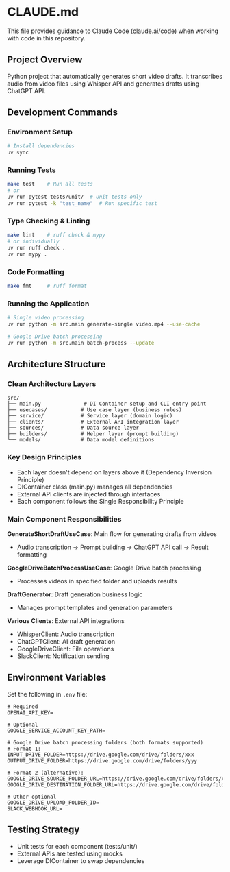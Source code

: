# CLAUDE.md

This file provides guidance to Claude Code (claude.ai/code) when working with code in this repository.

## Project Overview
Python project that automatically generates short video drafts. It transcribes audio from video files using Whisper API and generates drafts using ChatGPT API.

## Development Commands

### Environment Setup
```bash
# Install dependencies
uv sync
```

### Running Tests
```bash
make test    # Run all tests
# or
uv run pytest tests/unit/  # Unit tests only
uv run pytest -k "test_name"  # Run specific test
```

### Type Checking & Linting
```bash
make lint    # ruff check & mypy
# or individually
uv run ruff check .
uv run mypy .
```

### Code Formatting
```bash
make fmt     # ruff format
```

### Running the Application
```bash
# Single video processing
uv run python -m src.main generate-single video.mp4 --use-cache

# Google Drive batch processing
uv run python -m src.main batch-process --update
```

## Architecture Structure

### Clean Architecture Layers
```
src/
├── main.py              # DI Container setup and CLI entry point
├── usecases/           # Use case layer (business rules)
├── service/            # Service layer (domain logic)
├── clients/            # External API integration layer
├── sources/            # Data source layer
├── builders/           # Helper layer (prompt building)
└── models/             # Data model definitions
```

### Key Design Principles
- Each layer doesn't depend on layers above it (Dependency Inversion Principle)
- DIContainer class (main.py) manages all dependencies
- External API clients are injected through interfaces
- Each component follows the Single Responsibility Principle

### Main Component Responsibilities

**GenerateShortDraftUseCase**: Main flow for generating drafts from videos
- Audio transcription → Prompt building → ChatGPT API call → Result formatting

**GoogleDriveBatchProcessUseCase**: Google Drive batch processing
- Processes videos in specified folder and uploads results

**DraftGenerator**: Draft generation business logic
- Manages prompt templates and generation parameters

**Various Clients**: External API integrations
- WhisperClient: Audio transcription
- ChatGPTClient: AI draft generation
- GoogleDriveClient: File operations
- SlackClient: Notification sending

## Environment Variables
Set the following in `.env` file:
```
# Required
OPENAI_API_KEY=

# Optional
GOOGLE_SERVICE_ACCOUNT_KEY_PATH=

# Google Drive batch processing folders (both formats supported)
# Format 1:
INPUT_DRIVE_FOLDER=https://drive.google.com/drive/folders/xxx
OUTPUT_DRIVE_FOLDER=https://drive.google.com/drive/folders/yyy

# Format 2 (alternative):
GOOGLE_DRIVE_SOURCE_FOLDER_URL=https://drive.google.com/drive/folders/xxx  
GOOGLE_DRIVE_DESTINATION_FOLDER_URL=https://drive.google.com/drive/folders/yyy

# Other optional
GOOGLE_DRIVE_UPLOAD_FOLDER_ID=
SLACK_WEBHOOK_URL=
```

## Testing Strategy
- Unit tests for each component (tests/unit/)
- External APIs are tested using mocks
- Leverage DIContainer to swap dependencies